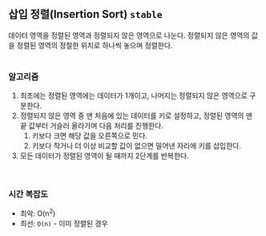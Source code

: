 ## 삽입 정렬(Insertion Sort) `stable`
데이터 영역을 정렬된 영역과 정렬되지 않은 영역으로 나눈다. 정렬되지 않은 영역의 값을 정렬된 영역의 정절한 위치로 하나씩 놓으며 정렬한다.      
</br>

### 알고리즘
1. 최초에는 정렬된 영역에는 데이터가 1개이고, 나머지는 정렬되지 않은 영역으로 구분한다.
2. 정렬되지 않은 영역 중 맨 처음에 있는 데이터를 키로 설정하고, 정렬된 영역의 맨 끝 값부터 거슬러 올라가며 다음 처리를 진행한다.
   1. 키보다 크면 해당 값을 오른쪽으로 민다.
   2. 키보다 작거나 더 이상 비교할 값이 없으면 밀어낸 자리에 키를 삽입한다.
3. 모든 데이터가 정렬된 영역이 될 때까지 2단계를 반복한다.
</br>

### 시간 복잡도
- 최악: O(n<sup>2</sup>)
- 최선: `O(n)` - 이미 정렬된 경우
